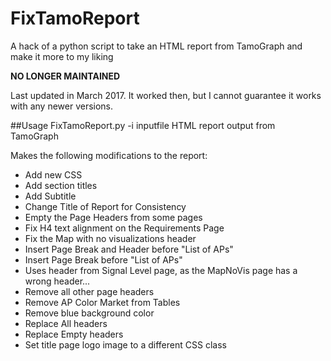 # FixTamoReport
A hack of a python script to take an HTML report from TamoGraph and make it more to my liking

**NO LONGER MAINTAINED**

Last updated in March 2017.  It worked then, but I cannot guarantee it works with any newer versions.

##Usage
FixTamoReport.py -i <inputfile>
  inputfile     HTML report output from TamoGraph
  
Makes the following modifications to the report:
- Add new CSS
- Add section titles
- Add Subtitle
- Change Title of Report for Consistency
- Empty the Page Headers from some pages
- Fix H4 text alignment on the Requirements Page
- Fix the Map with no visualizations header
- Insert Page Break and Header before "List of APs"
- Insert Page Break before "List of APs"
- Uses header from Signal Level page, as the MapNoVis page has a wrong header...
- Remove all other page headers
- Remove AP Color Market from Tables
- Remove blue background color
- Replace All headers
- Replace Empty headers
- Set title page logo image to a different CSS class
